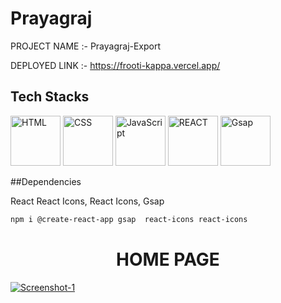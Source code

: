 # Prayagraj
PROJECT NAME :- Prayagraj-Export

DEPLOYED LINK :- https://frooti-kappa.vercel.app/

<h2>Tech Stacks</h2>
<p><img src="https://cdn.iconscout.com/icon/free/png-256/html-2752158-2284975.png?w=256&f=avif" width='80' alt="HTML" /> 
<img src="https://cdn.iconscout.com/icon/free/png-256/css-alt-3521367-2944811.png?w=256&f=avif" width='80' alt="CSS" />
<img src="https://cdn.iconscout.com/icon/free/png-256/javascript-3628858-3029998.png?w=256&f=avif" width='80' alt="JavaScript"/>
<img src="https://cdn.iconscout.com/icon/free/png-256/react-3-1175109.png?w=256&f=avif" width='80' alt="REACT" />
<img src="https://cdn.worldvectorlogo.com/logos/gsap-greensock.svg" width='80' alt="Gsap" />

</p>

##Dependencies

 React React Icons, React Icons, Gsap
```bash
npm i @create-react-app gsap  react-icons react-icons  
```
 <h1  align='center'>HOME PAGE </h1>
  <a href="https://ibb.co/nLNRLDs"><img src="https://i.ibb.co/71db1GJ/Screenshot-1.png" alt="Screenshot-1" border="0"></a>
